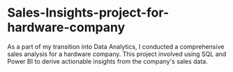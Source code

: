 # Sales-Insights-project-for-hardware-company
As a part of my transition into Data Analytics, I conducted a comprehensive sales analysis for a hardware company. This project involved using SQL and Power BI to derive actionable insights from the company's sales data.
